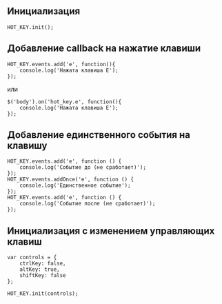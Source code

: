 ## Инициализация

~~~
HOT_KEY.init();
~~~

## Добавление callback на нажатие клавиши

~~~
HOT_KEY.events.add('e', function(){
    console.log('Нажата клавиша E');
});
~~~
или
~~~
$('body').on('hot_key.e', function(){
    console.log('Нажата клавиша E');
});
~~~

## Добавление единственного события на клавишу

~~~
HOT_KEY.events.add('e', function () {
    console.log('Событие до (не сработает)');
});
HOT_KEY.events.addOnce('e', function () {
    console.log('Единственное событие');
});
HOT_KEY.events.add('e', function () {
    console.log('Событие после (не сработает)');
});

~~~

## Инициализация с изменением управляющих клавиш

~~~
var controls = {
    ctrlKey: false,
    altKey: true,
    shiftKey: false
};

HOT_KEY.init(controls);
~~~

